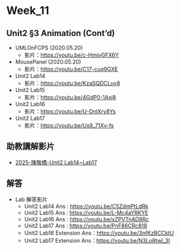 # Week_11

## Unit2 §3 Animation (Cont’d)
   * UMLOnFCPS (2020.05.20) 
      * 影片：https://youtu.be/c-HmivGFX6Y
   * MousePanel (2020.05.20) 
      * 影片：https://youtu.be/C17-cuq9GXE
   * Unit2 Lab14
      * 影片：https://youtu.be/KzaSQDCLuy8
   * Unit2 Lab15   
      * 影片：https://youtu.be/4GdP0-1Asj8
   * Unit2 Lab16
      * 影片：https://youtu.be/U-DnIXry8Ys
   * Unit2 Lab17   
      * 影片：https://youtu.be/Us9_71Xy-fs
## 助教講解影片
* [2025-陳敬橋-Unit2 Lab14~Lab17](https://youtu.be/j9RLuD5TZDI)

## 解答
  * Lab 解答影片
      * Unit2 Lab14 Ans : https://youtu.be/C5ZdmPtLdRk
      * Unit2 Lab15 Ans : https://youtu.be/L-Mc4aYRKYE
      * Unit2 Lab16 Ans : https://youtu.be/xZPVTnAD8Rc
      * Unit2 Lab17 Ans : https://youtu.be/PnF86CRc818
      * Unit2 Lab16 Extension Ans：https://youtu.be/3nfKzBCCktU
      * Unit2 Lab17 Extension Ans：https://youtu.be/N3Lo8twl_3I
